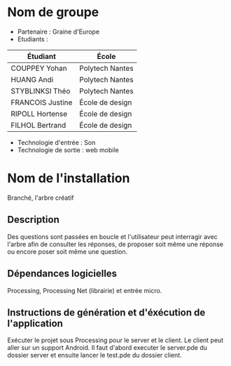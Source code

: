 ﻿# Nom de groupe

- Partenaire : Graine d'Europe
- Etudiants :

| Étudiant | École |
| --- |---|
| COUPPEY Yohan | Polytech Nantes |
| HUANG Andi | Polytech Nantes |
| STYBLINKSI Théo | Polytech Nantes |
| FRANCOIS Justine | École de design |
| RIPOLL Hortense | École de design |
| FILHOL Bertrand | École de design |


- Technologie d'entrée : Son
- Technologie de sortie : web mobile

# Nom de l'installation

Branché, l'arbre créatif

## Description

Des questions sont passées en boucle et l'utilisateur peut interragir avec l'arbre afin de consulter les réponses, de proposer soit même une réponse ou encore poser soit même une question.

## Dépendances logicielles

Processing, Processing Net (librairie) et entrée micro.

## Instructions de génération et d'éxécution de l'application

Exécuter le projet sous Processing pour le server et le client. Le client peut aller sur un support Android.
Il faut d'abord executer le server.pde du dossier server et ensuite lancer le test.pde du dossier client.
